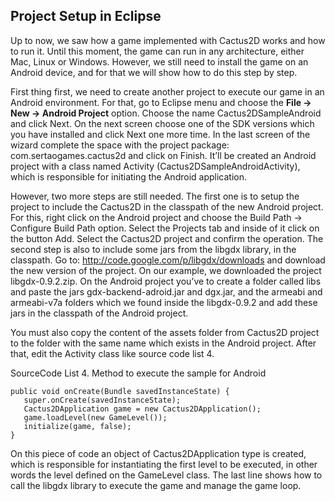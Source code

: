 ## Project Setup in Eclipse ##

Up to now, we saw how a game implemented with Cactus2D works and how to run it. Until this moment, the game can run in any architecture, either Mac, Linux or Windows. However, we still need to install the game on an Android device, and for that we will show how to do this step by step.

First thing first, we need to create another project to execute our game in an Android environment. For that, go to Eclipse menu and choose the **File -> New -> Android Project** option. Choose the name Cactus2DSampleAndroid and click Next. On the next screen choose one of the SDK versions which you have installed and click Next one more time. In the last screen of the wizard complete the space with the project package: com.sertaogames.cactus2d and click on Finish. It’ll be created an Android project with a class named Activity (Cactus2DSampleAndroidActivity), which is responsible for initiating the Android application.

However, two more steps are still needed. The first one is to setup the project to include the Cactus2D in the classpath of the new Android project. For this, right click on the Android project and choose the Build Path -> Configure Build Path option. Select the Projects tab and inside of it click on the button Add. Select the Cactus2D project and confirm the operation. The second step is also to include some jars from the libgdx library, in the classpath. Go to: http://code.google.com/p/libgdx/downloads and download the new version of the project. On our example, we downloaded the project libgdx-0.9.2.zip. On the Android project you’ve to create a folder called libs and paste the jars gdx-backend-adroid.jar and dgx.jar, and the armeabi and armeabi-v7a folders which we found inside the libgdx-0.9.2 and add these jars in the classpath of the Android project.

You must also copy the content of the assets folder from Cactus2D project to the folder with the same name which exists in the Android project. After that, edit the Activity class like source code list 4.

SourceCode List 4. Method to execute the sample for Android

```
public void onCreate(Bundle savedInstanceState) {
   super.onCreate(savedInstanceState);
   Cactus2DApplication game = new Cactus2DApplication();
   game.loadLevel(new GameLevel());
   initialize(game, false);
}
```
On this piece of code an object of Cactus2DApplication type is created, which is responsible for instantiating the first level to be executed, in other words the level defined on the GameLevel class. The last line shows how to call the libgdx library to execute the game and manage the game loop.
